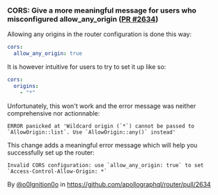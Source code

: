 ### CORS: Give a more meaningful message for users who misconfigured allow_any_origin ([PR #2634](https://github.com/apollographql/router/pull/2634))

Allowing any origins in the router configuration is done this way:
```yaml
cors:
  allow_any_origin: true
```

It is however intuitive for users to try to set it up like so:
```yaml
cors:
  origins:
    - "*"
```

Unfortunately, this won't work and the error message was neither comprehensive nor actionnable:

```
ERROR panicked at 'Wildcard origin (`*`) cannot be passed to `AllowOrigin::list`. Use `AllowOrigin::any()` instead'
```

This change adds a meaningful error message which will help you successfully set up the router:

```
Invalid CORS configuration: use `allow_any_origin: true` to set `Access-Control-Allow-Origin: *`
```

By [@o0Ignition0o](https://github.com/o0Ignition0o) in https://github.com/apollographql/router/pull/2634